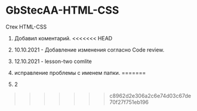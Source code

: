 ﻿# GbStecAA-HTML-CSS
Стек HTML-CSS
1) Добавил коментарий. 
<<<<<<< HEAD

2) 10.10.2021 - Добавление изменения согласно Code review.
3) 12.10.2021 - lesson-two comlite
4) исправление проблемы с именем папки.
=======
2) 2
>>>>>>> c8962d2e306a2c6e74d03c67de70f27f751eb196

